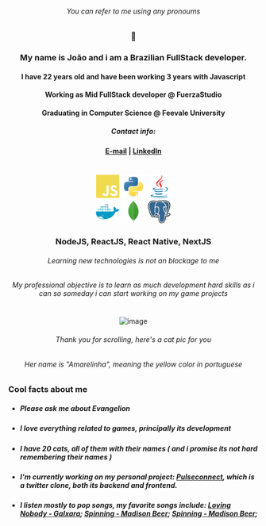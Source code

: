 <div align="center">
  <h6> You can refer to me using any pronoums </h6>
  <h3> 👋 </h3>
  <h3> My name is João and i am a Brazilian FullStack developer. </h3>
  <h4> I have 22 years old and have been working 3 years with Javascript</h4>
  <h4> Working as Mid FullStack developer @ FuerzaStudio </h4>
  <h4> Graduating in Computer Science @ Feevale University </h4>
  <h5>Contact info:</h5>
  <h4>
    <a href="mailto:joao.oliveira0117@hotmail.com">E-mail</a> |
    <a href="https://www.linkedin.com/in/joaooliveira0117/">LinkedIn</a>
  </h5>
</div>

#

<div align="center">
  <img alt="Joao-javascript" height="48" width="48" src="https://raw.githubusercontent.com/devicons/devicon/master/icons/javascript/javascript-plain.svg">
  <img alt="Joao-python" height="48" width="48" src="https://raw.githubusercontent.com/devicons/devicon/master/icons/python/python-original.svg">
  <img alt="Joao-java" height="48" width="48" src="https://raw.githubusercontent.com/devicons/devicon/master/icons/java/java-original.svg">
</div>

<div align="center">
  <img alt="Joao-javascript" height="48" width="48" src="https://raw.githubusercontent.com/devicons/devicon/master/icons/docker/docker-plain.svg">
  <img alt="Joao-python" height="48" width="48" src="https://raw.githubusercontent.com/devicons/devicon/master/icons/mongodb/mongodb-original.svg">
  <img alt="Joao-java" height="48" width="48" src="https://raw.githubusercontent.com/devicons/devicon/master/icons/postgresql/postgresql-original.svg">
</div>

<h3 align="center">NodeJS, ReactJS, React Native, NextJS</h3>
<h6 align="center"> Learning new technologies is not an blockage to me </h6>
<h6 align="center"> My professional objective is to learn as much development hard skills as i can so someday i can start working on my game projects </h6>

#

<div align="center">
  <img width="400" alt="image" src="https://github.com/JoaoOliveira0117/JoaoOliveira0117/assets/46169735/2306d242-dc4e-45f0-b512-5fb5c4a14f8f">
  <h6>Thank you for scrolling, here's a cat pic for you</h6>
  <h6>Her name is "Amarelinha", meaning the yellow color in portuguese</h6>
</div>

    
### Cool facts about me
<ul>
  <li>
    <h5> Please ask me about Evangelion </h5>
  </li>
  <li>  
    <h5> I love everything related to games, principally its development </h5>
  </li>
  <li>
    <h5> I have 20 cats, all of them with their names ( and i promise its not hard remembering their names ) </h5>
  </li>
  <li>
    <h5> I'm currently working on my personal project: 
      <a href="https://github.com/JoaoOliveira0117/pulseconnect">Pulseconnect</a>, 
      which is a twitter clone, both its backend and frontend. 
    </h5>
  </li>
  <li>
    <h5> I listen mostly to pop songs, my favorite songs include: 
      <a href="https://www.youtube.com/watch?v=Inl6sPo4jF4">Loving Nobody - Galxara</a>;
      <a href="https://www.youtube.com/watch?v=Yk7GAh_Gu8U">Spinning - Madison Beer</a>;
      <a href="https://www.youtube.com/watch?v=PytZs2ePxQw">Spinning - Madison Beer</a>;
    </h5>
  </li>
</ul>
    
    
<!--
**JoaoOliveira0117/JoaoOliveira0117** is a ✨ _special_ ✨ repository because its `README.md` (this file) appears on your GitHub profile.

Here are some ideas to get you started:

- 🔭 I’m currently working on ...
- 🌱 I’m currently learning ...
- 👯 I’m looking to collaborate on ...
- 🤔 I’m looking for help with ...
- 💬 Ask me about ...
- 📫 How to reach me: ...
- 😄 Pronouns: ...
- ⚡ Fun fact: ...
-->
